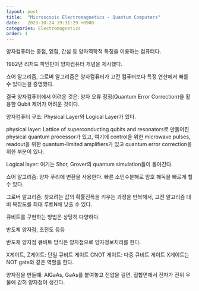 ```yaml
---
layout: post
title:  "Microscopic Electromagnetics - Quantum Computers"
date:   2023-10-24 19:31:29 +0900
categories: Electromagnetics
order: 1
---
```


양자컴퓨터는 중첩, 얽힘, 간섭 등 양자역학적 특징을 이용하는 컴퓨터다.

1982년 리처드 파인만이 양자컴퓨터 개념을 제시했다.

쇼어 알고리즘, 그로버 알고리즘은 양자컴퓨터가 고전 컴퓨터보다 특정 연산에서 빠를 수 있다는걸 증명했다.

결국 양자컴퓨터에서 어려운 것은:
양자 오류 정정(Quantum Error Correction)을 활용한 Qubit 제어가 어려운 것이다.

양자컴퓨터 구조:
Physical Layer와 Logical Layer가 있다.

physical layer:
Lattice of superconducting qubits and resonators로 만들어진 physical quantum processor가 있고,
여기에 control을 위한 microwave pulses, readout을 위한 quantum-limited amplifiers가 있고
quantum error correction을 위한 부분이 있다.

Logical layer:
여기는 Shor, Grover의 quantum simulation들이 돌아간다.

쇼어 알고리즘:
양자 푸리에 변환을 사용한다.
빠른 소인수분해로 암호 해독을 빠르게 할 수 있다.

그로버 알고리즘:
찾으려는 값의 확률진폭을 키우는 과정을 반복해서, 고전 알고리즘 대비 복잡도를 최대 루트N배 낮출 수 있다.


큐비트를 구현하는 방법은 상당히 다양하다.

반도체 양자점, 초전도 등등

반도체 양자점 큐비트 방식은 양자점으로 양자정보처리를 한다.


X게이트, Z게이트: 단일 큐비트 게이트
CNOT 게이트: 다중 큐비트 게이트
X게이트는 NOT gate와 같은 역할을 한다.


양자점을 만들떄:
AlGaAs, GaAs를 붙여놓고 전압을 걸면, 접합면에서 전자가 전위 우물에 갇혀 양자점이 생긴다.


